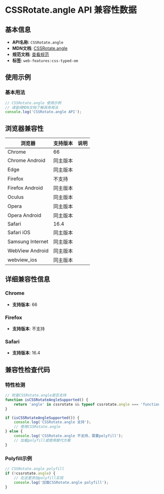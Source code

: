 # CSSRotate.angle API 兼容性数据

## 基本信息

- **API名称**: `CSSRotate.angle`
- **MDN文档**: [CSSRotate.angle](https://developer.mozilla.org/docs/Web/API/CSSRotate/angle)
- **规范文档**: [查看规范](https://drafts.css-houdini.org/css-typed-om/#dom-cssrotate-angle)
- **标签**: `web-features:css-typed-om`

## 使用示例

### 基本用法

```javascript
// CSSRotate.angle 使用示例
// 请查阅MDN文档了解具体用法
console.log('CSSRotate.angle API');
```

## 浏览器兼容性

| 浏览器 | 支持版本 | 说明 |
|--------|----------|------|
| Chrome | 66 |  |
| Chrome Android | 同主版本 |  |
| Edge | 同主版本 |  |
| Firefox | 不支持 |  |
| Firefox Android | 同主版本 |  |
| Oculus | 同主版本 |  |
| Opera | 同主版本 |  |
| Opera Android | 同主版本 |  |
| Safari | 16.4 |  |
| Safari iOS | 同主版本 |  |
| Samsung Internet | 同主版本 |  |
| WebView Android | 同主版本 |  |
| webview_ios | 同主版本 |  |

## 详细兼容性信息

### Chrome

- **支持版本**: 66

### Firefox

- **支持版本**: 不支持

### Safari

- **支持版本**: 16.4

## 兼容性检查代码

### 特性检测

```javascript
// 检查CSSRotate.angle是否支持
function isCSSRotateAngleSupported() {
    return 'angle' in cssrotate && typeof cssrotate.angle === 'function';
}

if (isCSSRotateAngleSupported()) {
    console.log('CSSRotate.angle 支持');
    // 使用CSSRotate.angle
} else {
    console.log('CSSRotate.angle 不支持，需要polyfill');
    // 加载polyfill或使用替代方案
}
```

### Polyfill示例

```javascript
// CSSRotate.angle polyfill
if (!cssrotate.angle) {
    // 在这里添加polyfill实现
    console.log('加载CSSRotate.angle polyfill');
}
```

